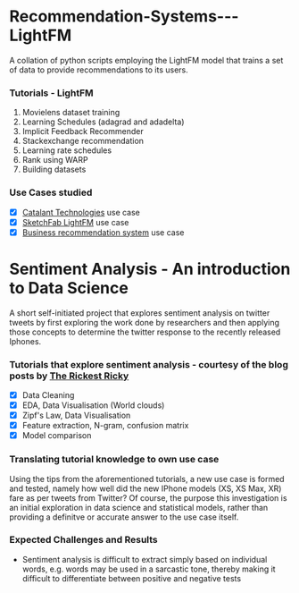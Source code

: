 # Recommendation-Systems---LightFM
A collation of python scripts employing the LightFM model that trains a set of data to provide recommendations to its users.

### Tutorials - LightFM
1. Movielens dataset training
2. Learning Schedules (adagrad and adadelta)
3. Implicit Feedback Recommender
4. Stackexchange recommendation
5. Learning rate schedules
6. Rank using WARP
7. Building datasets

### Use Cases studied
- [x] [Catalant Technologies](https://medium.com/product-at-catalant-technologies/using-lightfm-to-recommend-projects-to-consultants-44084df7321c) use case
- [x] [SketchFab LightFM](https://www.ethanrosenthal.com/2016/11/07/implicit-mf-part-2/) use case
- [x] [Business recommendation system](https://towardsdatascience.com/solving-business-usecases-by-recommender-system-using-lightfm-4ba7b3ac8e62) use case

# Sentiment Analysis - An introduction to Data Science
A short self-initiated project that explores sentiment analysis on twitter tweets by first exploring the work done by researchers and then applying those concepts to determine the twitter response to the recently released Iphones. 

### Tutorials that explore sentiment analysis - courtesy of the blog posts by [The Rickest Ricky](https://towardsdatascience.com/another-twitter-sentiment-analysis-bb5b01ebad90)
- [x] Data Cleaning
- [x] EDA, Data Visualisation (World clouds)
- [x] Zipf's Law, Data Visualisation
- [x] Feature extraction, N-gram, confusion matrix
- [x] Model comparison

### Translating tutorial knowledge to own use case
Using the tips from the aforementioned tutorials, a new use case is formed and tested, namely how well did the new IPhone models (XS, XS Max, XR) fare as per tweets from Twitter? Of course, the purpose this investigation is an initial exploration in data science and statistical models, rather than providing a definitve or accurate answer to the use case itself.

### Expected Challenges and Results
- Sentiment analysis is difficult to extract simply based on individual words, e.g. words may be used in a sarcastic tone, thereby making it difficult to differentiate between positive and negative tests
